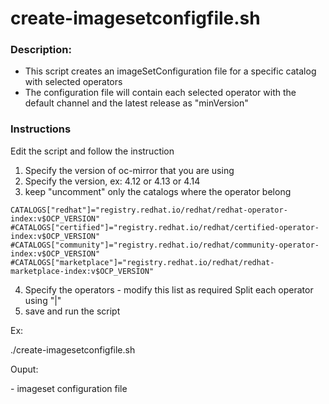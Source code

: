 
# **create-imagesetconfigfile.sh**
### Description: 
- This script creates an imageSetConfiguration file for a specific catalog
  with selected operators
- The configuration file will contain each selected operator with the default
  channel and the latest release as "minVersion"
  
### Instructions
Edit the script and follow the instruction

1.  Specify the version of oc-mirror that you are using
2.  Specify the version, ex: 4.12 or 4.13 or 4.14
3.  keep "uncomment" only the catalogs where the operator belong
  ~~~
  CATALOGS["redhat"]="registry.redhat.io/redhat/redhat-operator-index:v$OCP_VERSION"
  #CATALOGS["certified"]="registry.redhat.io/redhat/certified-operator-index:v$OCP_VERSION"
  #CATALOGS["community"]="registry.redhat.io/redhat/community-operator-index:v$OCP_VERSION"
  #CATALOGS["marketplace"]="registry.redhat.io/redhat/redhat-marketplace-index:v$OCP_VERSION"
  ~~~
4.  Specify the operators - modify this list as required
  Split each operator using "|"<br>
5.  save and run the script

Ex:

./create-imagesetconfigfile.sh

Ouput:

\- imageset configuration file


